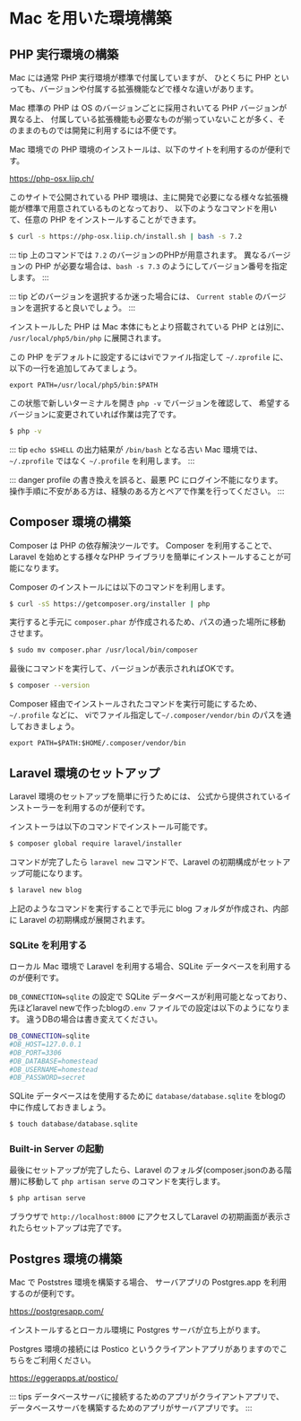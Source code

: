 ---
---

# Mac を用いた環境構築

## PHP 実行環境の構築

Mac には通常 PHP 実行環境が標準で付属していますが、
ひとくちに PHP といっても、バージョンや付属する拡張機能などで様々な違いがあります。

Mac 標準の PHP は OS のバージョンごとに採用されいてる PHP バージョンが異なる上、
付属している拡張機能も必要なものが揃っていないことが多く、そのままのものでは開発に利用するには不便です。

Mac 環境での PHP 環境のインストールは、以下のサイトを利用するのが便利です。

https://php-osx.liip.ch/

このサイトで公開されている PHP 環境は、主に開発で必要になる様々な拡張機能が標準で用意されているものとなっており、
以下のようなコマンドを用いて、任意の PHP をインストールすることができます。

```bash
$ curl -s https://php-osx.liip.ch/install.sh | bash -s 7.2
```

::: tip
上のコマンドでは `7.2` のバージョンのPHPが用意されます。
異なるバージョンの PHP が必要な場合は、`bash -s 7.3` のようにしてバージョン番号を指定します。
:::

::: tip
どのバージョンを選択するか迷った場合には、 `Current stable` のバージョンを選択すると良いでしょう。
:::

インストールした PHP は Mac 本体にもとより搭載されている PHP とは別に、
`/usr/local/php5/bin/php` に展開されます。

この PHP をデフォルトに設定するにはviでファイル指定して `~/.zprofile` に、以下の一行を追加してみてましょう。

```text
export PATH=/usr/local/php5/bin:$PATH
```

この状態で新しいターミナルを開き `php -v` でバージョンを確認して、
希望するバージョンに変更されていれば作業は完了です。

```bash
$ php -v
```

::: tip
`echo $SHELL` の出力結果が `/bin/bash` となる古い Mac 環境では、
`~/.zprofile` ではなく `~/.profile` を利用します。
:::

::: danger
profile の書き換えを誤ると、最悪 PC にログイン不能になります。
操作手順に不安がある方は、経験のある方とペアで作業を行ってください。
:::

## Composer 環境の構築

Composer は PHP の依存解決ツールです。 Composer を利用することで、
Laravel を始めとする様々なPHP ライブラリを簡単にインストールすることが可能になります。

Composer のインストールには以下のコマンドを利用します。

```bash
$ curl -sS https://getcomposer.org/installer | php
``` 

実行すると手元に `composer.phar` が作成されるため、パスの通った場所に移動させます。

```bash
$ sudo mv composer.phar /usr/local/bin/composer
```

最後にコマンドを実行して、バージョンが表示されればOKです。

```bash
$ composer --version
```

Composer 経由でインストールされたコマンドを実行可能にするため、`~/.profile` などに、
viでファイル指定して`~/.composer/vendor/bin` のパスを通しておきましょう。

```text
export PATH=$PATH:$HOME/.composer/vendor/bin
```

## Laravel 環境のセットアップ

Laravel 環境のセットアップを簡単に行うためには、
公式から提供されているインストーラーを利用するのが便利です。

インストーラは以下のコマンドでインストール可能です。

```bash
$ composer global require laravel/installer
```

コマンドが完了したら `laravel new` コマンドで、Laravel の初期構成がセットアップ可能になります。

```bash
$ laravel new blog
```

上記のようなコマンドを実行することで手元に blog フォルダが作成され、内部に Laravel の初期構成が展開されます。

### SQLite を利用する

ローカル Mac 環境で Laravel を利用する場合、SQLite データベースを利用するのが便利です。

`DB_CONNECTION=sqlite` の設定で SQLite データベースが利用可能となっており、
先ほどlaravel newで作ったblogの`.env` ファイルでの設定は以下のようになります。
違うDBの場合は書き変えてください。

```bash
DB_CONNECTION=sqlite
#DB_HOST=127.0.0.1
#DB_PORT=3306
#DB_DATABASE=homestead
#DB_USERNAME=homestead
#DB_PASSWORD=secret
```

SQLite データベースはを使用するために `database/database.sqlite` をblogの中に作成しておきましょう。

```bash
$ touch database/database.sqlite
```

### Built-in Server の起動

最後にセットアップが完了したら、Laravel のフォルダ(composer.jsonのある階層)に移動して
`php artisan serve` のコマンドを実行します。

```bash
$ php artisan serve
```

ブラウザで `http://localhost:8000` にアクセスしてLaravel の初期画面が表示されたらセットアップは完了です。

## Postgres 環境の構築

Mac で Poststres 環境を構築する場合、
サーバアプリの Postgres.app を利用するのが便利です。

https://postgresapp.com/

インストールするとローカル環境に Postgres サーバが立ち上がります。

Postgres 環境の接続には Postico というクライアントアプリがありますのでこちらをご利用ください。

https://eggerapps.at/postico/

::: tips 
データベースサーバに接続するためのアプリがクライアントアプリで、
データベースサーバを構築するためのアプリがサーバアプリです。
:::
